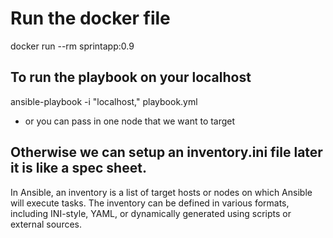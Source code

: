 # Run the docker file

docker run --rm sprintapp:0.9

## To run the playbook on your localhost
ansible-playbook -i "localhost," playbook.yml

- or you can pass in one node that we want to target

## Otherwise we can setup an inventory.ini file later it is like a spec sheet.

In Ansible, an inventory is a list of target hosts or nodes on which Ansible will execute tasks. The inventory can be defined in various formats, including INI-style, YAML, or dynamically generated using scripts or external sources.